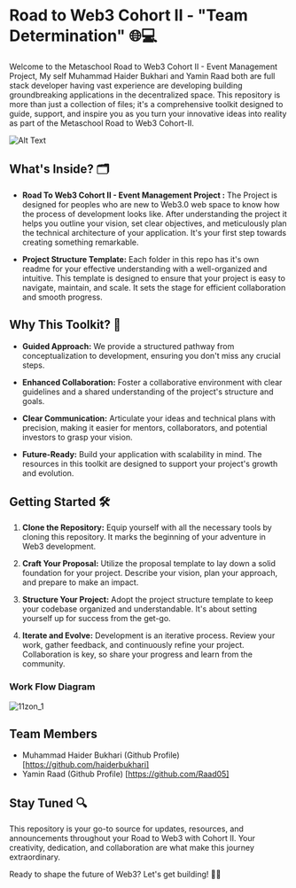 # Road to Web3 Cohort II - "Team Determination" 🌐💻

Welcome to the Metaschool Road to Web3 Cohort II - Event Management Project, My self Muhammad Haider Bukhari and Yamin Raad both are full stack developer having vast experience are developing building groundbreaking applications in the decentralized space. This repository is more than just a collection of files; it's a comprehensive toolkit designed to guide, support, and inspire you as you turn your innovative ideas into reality as part of the Metaschool Road to Web3 Cohort-II.

![Alt Text](https://camo.githubusercontent.com/c7415742145f6b718ab03584b0018fdfec20eb572246b876f933d91bad18d365/68747470733a2f2f6d6574617363686f6f6c2e736f2f61727469636c65732f77702d636f6e74656e742f75706c6f6164732f323032322f30312f4672616d652d66646664352e706e67)

## What's Inside? 🗂️

- **Road To Web3 Cohort II - Event Management Project :** The Project is designed for peoples who are new to Web3.0 web space to know how the process of development looks like. After understanding the project it helps you outline your vision, set clear objectives, and meticulously plan the technical architecture of your application. It's your first step towards creating something remarkable.

- **Project Structure Template:** Each folder in this repo has it's own readme for your effective understanding with a well-organized and intuitive. This template is designed to ensure that your project is easy to navigate, maintain, and scale. It sets the stage for efficient collaboration and smooth progress.

## Why This Toolkit? 🚀

- **Guided Approach:** We provide a structured pathway from conceptualization to development, ensuring you don't miss any crucial steps.

- **Enhanced Collaboration:** Foster a collaborative environment with clear guidelines and a shared understanding of the project's structure and goals.

- **Clear Communication:** Articulate your ideas and technical plans with precision, making it easier for mentors, collaborators, and potential investors to grasp your vision.

- **Future-Ready:** Build your application with scalability in mind. The resources in this toolkit are designed to support your project's growth and evolution.

## Getting Started 🛠️

1. **Clone the Repository:** Equip yourself with all the necessary tools by cloning this repository. It marks the beginning of your adventure in Web3 development.

2. **Craft Your Proposal:** Utilize the proposal template to lay down a solid foundation for your project. Describe your vision, plan your approach, and prepare to make an impact.

3. **Structure Your Project:** Adopt the project structure template to keep your codebase organized and understandable. It's about setting yourself up for success from the get-go.

4. **Iterate and Evolve:** Development is an iterative process. Review your work, gather feedback, and continuously refine your project. Collaboration is key, so share your progress and learn from the community.

### Work Flow Diagram

![11zon_1](https://github.com/haiderBukhari/Metaschool-Event-Application-R2W3/assets/85192296/d6a0080b-ec1a-4967-b3ee-4b58a57e8b47)


 ## Team Members
 
- Muhammad Haider Bukhari (Github Profile) [https://github.com/haiderbukhari]
- Yamin Raad (Github Profile) [https://github.com/Raad05]



## Stay Tuned 🔍

This repository is your go-to source for updates, resources, and announcements throughout your Road to Web3 with Cohort II. Your creativity, dedication, and collaboration are what make this journey extraordinary.

Ready to shape the future of Web3? Let's get building! 🚀✨
